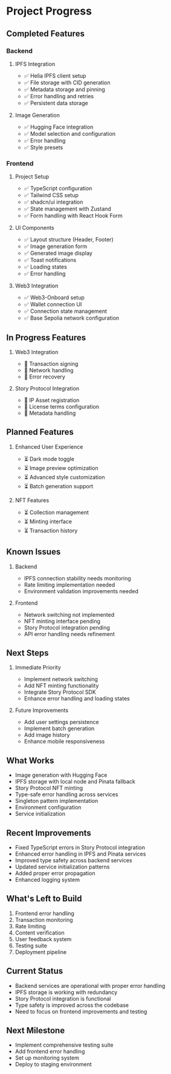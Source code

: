 # Project Progress

## Completed Features

### Backend

1. IPFS Integration

   - ✅ Helia IPFS client setup
   - ✅ File storage with CID generation
   - ✅ Metadata storage and pinning
   - ✅ Error handling and retries
   - ✅ Persistent data storage

2. Image Generation
   - ✅ Hugging Face integration
   - ✅ Model selection and configuration
   - ✅ Error handling
   - ✅ Style presets

### Frontend

1. Project Setup

   - ✅ TypeScript configuration
   - ✅ Tailwind CSS setup
   - ✅ shadcn/ui integration
   - ✅ State management with Zustand
   - ✅ Form handling with React Hook Form

2. UI Components

   - ✅ Layout structure (Header, Footer)
   - ✅ Image generation form
   - ✅ Generated image display
   - ✅ Toast notifications
   - ✅ Loading states
   - ✅ Error handling

3. Web3 Integration
   - ✅ Web3-Onboard setup
   - ✅ Wallet connection UI
   - ✅ Connection state management
   - ✅ Base Sepolia network configuration

## In Progress Features

1. Web3 Integration

   - 🔄 Transaction signing
   - 🔄 Network handling
   - 🔄 Error recovery

2. Story Protocol Integration
   - 🔄 IP Asset registration
   - 🔄 License terms configuration
   - 🔄 Metadata handling

## Planned Features

1. Enhanced User Experience

   - ⏳ Dark mode toggle
   - ⏳ Image preview optimization
   - ⏳ Advanced style customization
   - ⏳ Batch generation support

2. NFT Features
   - ⏳ Collection management
   - ⏳ Minting interface
   - ⏳ Transaction history

## Known Issues

1. Backend

   - IPFS connection stability needs monitoring
   - Rate limiting implementation needed
   - Environment validation improvements needed

2. Frontend
   - Network switching not implemented
   - NFT minting interface pending
   - Story Protocol integration pending
   - API error handling needs refinement

## Next Steps

1. Immediate Priority

   - Implement network switching
   - Add NFT minting functionality
   - Integrate Story Protocol SDK
   - Enhance error handling and loading states

2. Future Improvements
   - Add user settings persistence
   - Implement batch generation
   - Add image history
   - Enhance mobile responsiveness

## What Works

- Image generation with Hugging Face
- IPFS storage with local node and Pinata fallback
- Story Protocol NFT minting
- Type-safe error handling across services
- Singleton pattern implementation
- Environment configuration
- Service initialization

## Recent Improvements

- Fixed TypeScript errors in Story Protocol integration
- Enhanced error handling in IPFS and Pinata services
- Improved type safety across backend services
- Updated service initialization patterns
- Added proper error propagation
- Enhanced logging system

## What's Left to Build

1. Frontend error handling
2. Transaction monitoring
3. Rate limiting
4. Content verification
5. User feedback system
6. Testing suite
7. Deployment pipeline

## Current Status

- Backend services are operational with proper error handling
- IPFS storage is working with redundancy
- Story Protocol integration is functional
- Type safety is improved across the codebase
- Need to focus on frontend improvements and testing

## Next Milestone

- Implement comprehensive testing suite
- Add frontend error handling
- Set up monitoring system
- Deploy to staging environment
